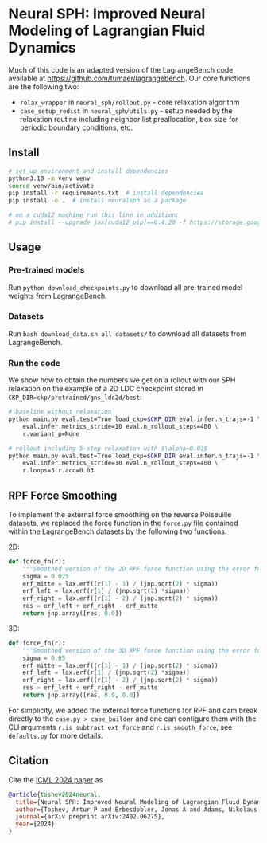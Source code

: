 # Neural SPH: Improved Neural Modeling of Lagrangian Fluid Dynamics

Much of this code is an adapted version of the LagrangeBench code available at https://github.com/tumaer/lagrangebench. Our core functions are the following two:
- `relax_wrapper` in `neural_sph/rollout.py` - core relaxation algorithm
- `case_setup_redist` in `neural_sph/utils.py` - setup needed by the relaxation routine including neighbor list preallocation, box size for periodic boundary conditions, etc. 

## Install

```bash
# set up environment and install dependencies
python3.10 -m venv venv
source venv/bin/activate
pip install -r requirements.txt  # install dependencies
pip install -e .  # install neuralsph as a package

# on a cuda12 machine run this line in addition:
# pip install --upgrade jax[cuda12_pip]==0.4.20 -f https://storage.googleapis.com/jax-releases/jax_cuda_releases.html
```

## Usage

### Pre-trained models
Run `python download_checkpoints.py` to download all pre-trained model weights from LagrangeBench.

### Datasets
Run `bash download_data.sh all datasets/` to download all datasets from LagrangeBench.

### Run the code
We show how to obtain the numbers we get on a rollout with our SPH relaxation on the example of a 2D LDC checkpoint stored in `CKP_DIR=ckp/pretrained/gns_ldc2d/best`:

```bash
# baseline without relaxation
python main.py eval.test=True load_ckp=$CKP_DIR eval.infer.n_trajs=-1 \
    eval.infer.metrics_stride=10 eval.n_rollout_steps=400 \
    r.variant_p=None

# rollout including 5-step relaxation with $\alpha=0.03$
python main.py eval.test=True load_ckp=$CKP_DIR eval.infer.n_trajs=-1 \
    eval.infer.metrics_stride=10 eval.n_rollout_steps=400 \
    r.loops=5 r.acc=0.03
```

## RPF Force Smoothing

To implement the external force smoothing on the reverse Poiseuille datasets, we replaced the force function in the `force.py` file contained within the LagrangeBench datasets by the following two functions.

2D:
```python
def force_fn(r):
    """Smoothed version of the 2D RPF force function using the error function"""
    sigma = 0.025 
    erf_mitte = lax.erf((r[1] - 1) / (jnp.sqrt(2) * sigma))
    erf_left = lax.erf(r[1] / (jnp.sqrt(2) *sigma)) 
    erf_right = lax.erf((r[1] - 2) / (jnp.sqrt(2) * sigma)) 
    res = erf_left + erf_right - erf_mitte
    return jnp.array([res, 0.0])
```

3D:
```python
def force_fn(r):
    """Smoothed version of the 3D RPF force function using the error function"""
    sigma = 0.05
    erf_mitte = lax.erf((r[1] - 1) / (jnp.sqrt(2) * sigma))
    erf_left = lax.erf(r[1] / (jnp.sqrt(2) *sigma)) 
    erf_right = lax.erf((r[1] - 2) / (jnp.sqrt(2) * sigma)) 
    res = erf_left + erf_right - erf_mitte
    return jnp.array([res, 0.0, 0.0])   
```

For simplicity, we added the external force functions for RPF and dam break directly to the `case.py > case_builder` and one can configure them with the CLI arguments `r.is_subtract_ext_force` and `r.is_smooth_force`, see `defaults.py` for more details.

## Citation
Cite the [ICML 2024 paper](https://arxiv.org/abs/2402.06275) as
```bibtex
@article{toshev2024neural,
  title={Neural SPH: Improved Neural Modeling of Lagrangian Fluid Dynamics},
  author={Toshev, Artur P and Erbesdobler, Jonas A and Adams, Nikolaus A and Brandstetter, Johannes},
  journal={arXiv preprint arXiv:2402.06275},
  year={2024}
}
```
